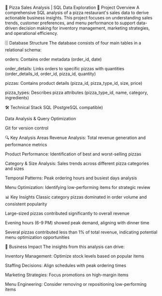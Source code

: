 🍕 Pizza Sales Analysis | SQL Data Exploration
📖 Project Overview
A comprehensive SQL analysis of a pizza restaurant's sales data to derive actionable business insights. This project focuses on understanding sales trends, customer preferences, and menu performance to support data-driven decision making for inventory management, marketing strategies, and operational efficiency.

🗄️ Database Structure
The database consists of four main tables in a relational schema:

orders: Contains order metadata (order_id, date)

order_details: Links orders to specific pizzas with quantities (order_details_id, order_id, pizza_id, quantity)

pizzas: Contains product details (pizza_id, pizza_type_id, size, price)

pizza_types: Describes pizza attributes (pizza_type_id, name, category, ingredients)

🛠️ Technical Stack
SQL (PostgreSQL compatible)

Data Analysis & Query Optimization

Git for version control

🔍 Key Analysis Areas
Revenue Analysis: Total revenue generation and performance metrics

Product Performance: Identification of best and worst-selling pizzas

Category & Size Analysis: Sales trends across different pizza categories and sizes

Temporal Patterns: Peak ordering hours and busiest days analysis

Menu Optimization: Identifying low-performing items for strategic review

📊 Key Insights
Classic category pizzas dominated in order volume and consistent popularity

Large-sized pizzas contributed significantly to overall revenue

Evening hours (6-9 PM) showed peak demand, aligning with dinner time

Several pizzas contributed less than 1% of total revenue, indicating potential menu optimization opportunities

🚀 Business Impact
The insights from this analysis can drive:

Inventory Management: Optimize stock levels based on popular items

Staffing Decisions: Align schedules with peak ordering times

Marketing Strategies: Focus promotions on high-margin items

Menu Engineering: Consider removing or repositioning low-performing items
